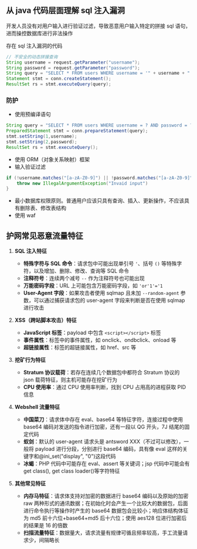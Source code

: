 ## 从 java 代码层面理解 sql 注入漏洞



开发人员没有对用户输入进行验证过滤，导致恶意用户输入特定的拼接 sql 语句，进而操控数据库进行非法操作

存在 sql 注入漏洞的代码

```java
// 不安全的动态拼接查询
String username = request.getParameter("username");
String password = request.getParameter("password");
String query = "SELECT * FROM users WHERE username = '" + username + "' AND password = '" + password + "'";
Statement stmt = conn.createStatement();
ResultSet rs = stmt.executeQuery(query);
```

### 防护

- 使用预编译语句

```java
String query = "SELECT * FROM users WHERE username = ? AND password = ?";
PreparedStatement stmt = conn.prepareStatement(query);
stmt.setString(1,username);
stmt.setString(2,password);
ResultSet rs = stmt.executeQuery();
```

- 使用 ORM（对象关系映射）框架
- 输入验证过滤

```JAVA
if (!username.matches("[a-zA-Z0-9]") || !password.matches("[a-zA-Z0-9]")){
	throw new IllegalArgumentException("Invaid input")
}
```

- 最小数据库权限原则。普通用户应该只具有查询、插入、更新操作，不应该具有删除表、修改表结构
- 使用 waf





## 护网常见恶意流量特征

1. **SQL 注入特征**
   - **特殊字符与 SQL 命令**：请求包中可能出现单引号 `'`、括号 `()` 等特殊字符，以及增加、删除、修改、查询等 SQL 命令
   - **注释符号**：连续两个减号 `--` 作为注释符号也可能出现
   - **万能密码字段**：URL 上可能包含万能密码字段，如 `'or'1'='1`
   - **User-Agent 字段**：如果攻击者使用 sqlmap 且未加 `--random-agent` 参数，可以通过捕获请求包的 user-agent 字段来判断是否在使用 sqlmap 进行攻击

2. **XSS（跨站脚本攻击）特征**
   - **JavaScript 标签**：payload 中包含 `<script></script>` 标签
   - **事件属性**：标签中的事件属性，如 onclick、ondbclick、onload 等
   - **超链接属性**：标签的超链接属性，如 href、src 等

3. **挖矿行为特征**
   - **Stratum 协议载荷**：若存在连续几个数据包中都符合 Stratum 协议的 json 载荷特征，则主机可能存在挖矿行为
   - **CPU 使用率**：通过 CPU 使用率判断，找到 CPU 占用高的进程获取 PID 信息

4. **Webshell 流量特征**
   - **中国菜刀**：请求体中存在 eval、base64 等特征字符，连接过程中使用 base64 编码对发送的指令进行加密，还有一段以 QG 开头，7J 结尾的固定代码
   - **蚁剑**：默认的 user-agent 请求头是 antsword XXX（不过可以修改），一般将 payload 进行分段，分别进行 base64 编码，具有像 eval 这样的关键字和@ini_set("display", "0")这段代码
   - **冰蝎**：PHP 代码中可能存在 eval、assert 等关键词；jsp 代码中可能会有 get class(), get class loader()等字符特征

5. **其他常见特征**
   - **内存马特征**：请求体支持对加密的数据进行 base64 编码以及原始的加密 raw 两种形式的通讯数据；在初始化时会产生一个比较大的数据包，后面进行命令执行等操作时产生的 base64 数据包会比较小；响应体结构体征为 md5 前十六位+base64+md5 后十六位；使用 aes128 位进行加密后的结果是 16 的倍数
   - **扫描流量特征**：数据量大，请求流量有规律可循且频率较高，手工流量请求少，间隔略长








